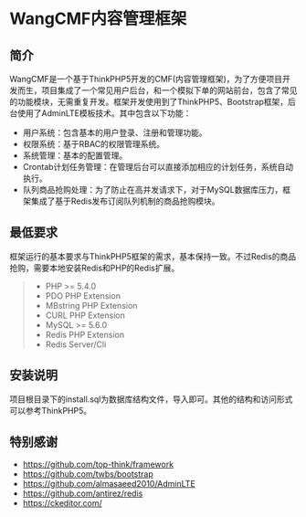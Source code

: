 # WangCMF内容管理框架

## 简介
WangCMF是一个基于ThinkPHP5开发的CMF(内容管理框架)，为了方便项目开发而生，项目集成了一个常见用户后台，和一个模拟下单的网站前台，包含了常见的功能模块，无需重复开发。框架开发使用到了ThinkPHP5、Bootstrap框架，后台使用了AdminLTE模板技术。其中包含以下功能：
* 用户系统：包含基本的用户登录、注册和管理功能。
* 权限系统：基于RBAC的权限管理系统。
* 系统管理：基本的配置管理。
* Crontab计划任务管理：在管理后台可以直接添加相应的计划任务，系统自动执行。
* 队列商品抢购处理：为了防止在高并发请求下，对于MySQL数据库压力，框架集成了基于Redis发布订阅队列机制的商品抢购模块。
## 最低要求

框架运行的基本要求与ThinkPHP5框架的需求，基本保持一致。不过Redis的商品抢购，需要本地安装Redis和PHP的Redis扩展。

> * PHP >= 5.4.0
> * PDO PHP Extension
> * MBstring PHP Extension
> * CURL PHP Extension
> * MySQL >= 5.6.0
> * Redis PHP Extension
> * Redis Server/Cli

## 安装说明

项目根目录下的install.sql为数据库结构文件，导入即可。其他的结构和访问形式可以参考ThinkPHP5。

## 特别感谢

* https://github.com/top-think/framework
* https://github.com/twbs/bootstrap
* https://github.com/almasaeed2010/AdminLTE
* https://github.com/antirez/redis
* https://ckeditor.com/